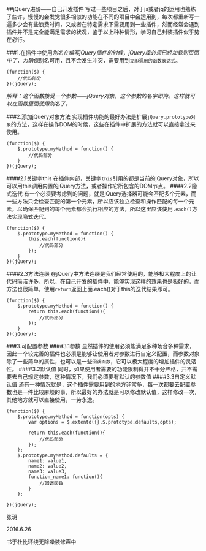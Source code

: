 ##jQuery进阶——自己开发插件
写过一些项目之后，对于js或者jq的运用也熟练了些许，慢慢的会发觉很多相似的功能在不同的项目中会运用到，每次都重新写一遍多少会有些浪费时间，又或者在特定需求下需要用到一些插件，然而经常会遇到插件并不是完全能满足需求的状况，鉴于以上种种情形，学习自己封装插件似乎势在必行。

###1.在插件中使用$别名
在编写jQuery插件的时候，jQuery库必须已经加载到页面中了，为确保$别名可用，且不会发生冲突，需要用到`立即调用的函数表达式`。

	(function($) {
		//代码部分
	})(jQuery);

*解释：这个函数接受一个参数——jQuery对象，这个参数的名字即为$。这样就可以在函数里面使用$别名了。*

###2.添加jQuery对象方法
实现插件功能的最好办法是扩展`jQuery.prototype对象`的方法，这样在操作DOM的时候，这些在插件中扩展的方法就可以直接拿过来使用。

	(function($) {
		$.prototype.myMethod = function() {
			//代码部分
		}
	})(jQuery);
####2.1关键字this
在插件内部，关键字`this`引用的都是当前的jQuery对象，所以可以用this调用内置的jQuery方法，或者操作它所包含的DOM节点。
####2.2隐式迭代
有一个必须要考虑到的问题，就是jQuery选择器可能会匹配多个元素，而一些方法只会检查匹配的第一个元素，所以应该独立检查和操作匹配的每一个元素，以确保匹配到的每个元素都会执行相应的方法，所以这里应该使用`.each()`方法实现隐式迭代。
	
	(function($) {
		$.prototype.myMethod = function() {
			this.each(function(){
				//代码部分
			});
		}
	})(jQuery);
	
####2.3方法连缀
在jQuery中方法连缀是我们经常使用的，能够极大程度上的让代码简洁许多，所以，在自己开发的插件中，能够实现这样的效果也是极好的，而方法也很简单，使用`return`返回上面.each()对于this的迭代结果即可。
	
	(function($) {
		$.prototype.myMethod = function() {
			return this.each(function(){
				//代码部分
			});
		}
	})(jQuery);
	
	
###3.可配置参数
####3.1参数
显然插件的使用必须能满足多种场合多种需求，因此一个较完善的插件也必须是能够让使用者对参数进行自定义配置，而参数对象除了一些简单的属性，也可以是一些`回调函数`，它可以极大程度的增加插件的灵活性。
####3.2默认值
同时，如果使用者需要的功能限制得并不十分严格，并不需要去自己规定参数，这种情况下，我们必须要有默认的参数值
####3.3自定义默认值
还有一种情况就是，这个插件需要用到的地方非常多，每一次都要去配置参数也是一件比较麻烦的事，所以最好的办法就是可以修改默认值，这样修改一次，其他地方就可以直接使用，一劳永逸。

	(function($) {
		$.prototype.myMethod = function(opts) {
			var options = $.extentd({},$.prototype.defaults,opts);
			
			return this.each(function(){
				//代码部分
			});	
		};
		$.prototype.myMethod.defaults = {
			name1: value1,
			name2: value2,
			name3: value3,
			function_name1: function(){
				//回调函数
			}
		};
		
	})(jQuery);	
	

张玥

2016.6.26

书于杜比环绕无降噪装修声中
